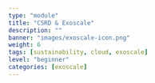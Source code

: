 ```yaml
---
type: "module"
title: "CSRD & Exoscale"
description: ""
banner: "images/exoscale-icon.png"
weight: 6
tags: [sustainability, cloud, exoscale]
level: "beginner"
categories: [exoscale]
---
```


